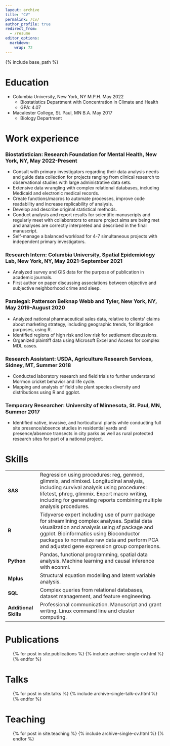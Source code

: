```yaml
---
layout: archive
title: "CV"
permalink: /cv/
author_profile: true
redirect_from:
  - /resume
editor_options: 
  markdown: 
    wrap: 72
---
```


{% include base_path %}

# Education

-   Columbia University, New York, NY M.P.H. May 2022
    -   Biostatistics Department with Concentration in Climate and
        Health
    -   GPA: 4.07
-   Macalester College, St. Paul, MN B.A. May 2017
    -   Biology Department

# Work experience

### Biostatistician: Research Foundation for Mental Health, New York, NY, May 2022-Present
  * Consult with primary investigators regarding their
data analysis needs and guide data collection for projects ranging from
clinical research to observational studies with large administrative
data sets. 
  * Extensive data wrangling with complex relational databases, including Medicaid and electronic medical records. 
  * Create functions/macros to automate processes, improve code readability and increase replicability of analysis. 
  * Develop and describe original statistical methods. 
  * Conduct analysis and report results for scientific manuscripts and regularly meet with collaborators to ensure project aims are being met and analyses are correctly interpreted and described in the final manuscript. 
  * Self-manage a balanced workload for 4-7 simultaneous projects with independent primary investigators.

### Research Intern: Columbia University, Spatial Epidemiology Lab, New York, NY, May 2021-September 2021
  * Analyzed survey and GIS data for the purpose of publication in academic journals. 
  * First author on paper discussing associations between objective and subjective neighborhood crime and sleep.

### Paralegal: Patterson Belknap Webb and Tyler, New York, NY, May 2019-August 2020
  * Analyzed national pharmaceutical sales data, relative to clients' claims about marketing strategy, including geographic trends, for litigation purposes, using R. 
  * Identified regions of high risk and low risk for settlement discussions. 
  * Organized plaintiff data using Microsoft Excel and Access for complex MDL cases.

### Research Assistant: USDA, Agriculture Research Services, Sidney, MT, Summer 2018
  * Conducted laboratory research and field trials to further understand Mormon cricket behavior and life cycle. 
  * Mapping and analysis of field site plant species diversity and distributions using R and ggplot.

### Temporary Researcher: University of Minnesota, St. Paul, MN, Summer 2017
  * Identified native, invasive, and horticultural plants while conducting full site presence/absence studies in residential yards and presence/absence transects in city parks as well as rural protected research sites for part of a national project.

# Skills

|                  |                                                              |
| --------         | ------------------------------------------------------------ |
| **SAS**    | Regression using procedures: reg, genmod, glimmix, and nlmixed. Longitudinal analysis, including survival analysis using procedures: lifetest, phreg, glimmix. Expert macro writing, including for generating reports combining multiple analysis procedures.                          |
| **R**     | Tidyverse expert including use of purrr package for streamlining complex analyses. Spatial data visualization and analysis using sf package and ggplot. Bioinformatics using Bioconductor packages to normalize raw data and perform PCA and adjusted gene expression group comparisons.                          |
| **Python**     | Pandas, functional programming, spatial data analysis. Machine learning and causal inference with econml.                          |
| **Mplus**      | Structural equation modelling and latent variable analysis.                         |
| **SQL**     | Complex queries from relational databases, dataset management, and feature engineering.                          |
| **Additional Skills**     | Professional communication. Manuscript and grant writing. Linux command line and cluster computing.                         |



# Publications

<ul>{% for post in site.publications %} {% include
archive-single-cv.html %} {% endfor %}</ul>

# Talks

<ul>{% for post in site.talks %} {% include archive-single-talk-cv.html
%} {% endfor %}</ul>

# Teaching

<ul>{% for post in site.teaching %} {% include archive-single-cv.html %}
{% endfor %}</ul>
